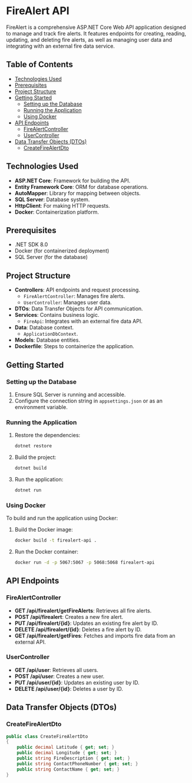 # FireAlert API

FireAlert is a comprehensive ASP.NET Core Web API application designed to manage and track fire alerts. It features endpoints for creating, reading, updating, and deleting fire alerts, as well as managing user data and integrating with an external fire data service.

## Table of Contents

- [Technologies Used](#technologies-used)
- [Prerequisites](#prerequisites)
- [Project Structure](#project-structure)
- [Getting Started](#getting-started)
  - [Setting up the Database](#setting-up-the-database)
  - [Running the Application](#running-the-application)
  - [Using Docker](#using-docker)
- [API Endpoints](#api-endpoints)
  - [FireAlertController](#firealertcontroller)
  - [UserController](#usercontroller)
- [Data Transfer Objects (DTOs)](#data-transfer-objects-dtos)
  - [CreateFireAlertDto](#createfirealertdto)

## Technologies Used

- **ASP.NET Core**: Framework for building the API.
- **Entity Framework Core**: ORM for database operations.
- **AutoMapper**: Library for mapping between objects.
- **SQL Server**: Database system.
- **HttpClient**: For making HTTP requests.
- **Docker**: Containerization platform.

## Prerequisites

- .NET SDK 8.0
- Docker (for containerized deployment)
- SQL Server (for the database)

## Project Structure

- **Controllers**: API endpoints and request processing.
  - `FireAlertController`: Manages fire alerts.
  - `UserController`: Manages user data.
- **DTOs**: Data Transfer Objects for API communication.
- **Services**: Contains business logic.
  - `FireApi`: Integrates with an external fire data API.
- **Data**: Database context.
  - `ApplicationDbContext`.
- **Models**: Database entities.
- **Dockerfile**: Steps to containerize the application.

## Getting Started

### Setting up the Database

1. Ensure SQL Server is running and accessible.
2. Configure the connection string in `appsettings.json` or as an environment variable.

### Running the Application

1. Restore the dependencies:
    ```bash
    dotnet restore
    ```
2. Build the project:
    ```bash
    dotnet build
    ```
3. Run the application:
    ```bash
    dotnet run
    ```

### Using Docker

To build and run the application using Docker:

1. Build the Docker image:
    ```bash
    docker build -t firealert-api .
    ```
2. Run the Docker container:
    ```bash
    docker run -d -p 5067:5067 -p 5068:5068 firealert-api
    ```

## API Endpoints

### FireAlertController

- **GET /api/firealert/getFireAlerts**: Retrieves all fire alerts.
- **POST /api/firealert**: Creates a new fire alert.
- **PUT /api/firealert/{id}**: Updates an existing fire alert by ID.
- **DELETE /api/firealert/{id}**: Deletes a fire alert by ID.
- **GET /api/firealert/getFires**: Fetches and imports fire data from an external API.

### UserController

- **GET /api/user**: Retrieves all users.
- **POST /api/user**: Creates a new user.
- **PUT /api/user/{id}**: Updates an existing user by ID.
- **DELETE /api/user/{id}**: Deletes a user by ID.

## Data Transfer Objects (DTOs)

### CreateFireAlertDto

```csharp
public class CreateFireAlertDto
{
    public decimal Latitude { get; set; }
    public decimal Longitude { get; set; }
    public string FireDescription { get; set; }
    public string ContactPhoneNumber { get; set; }
    public string ContactName { get; set; }
}
